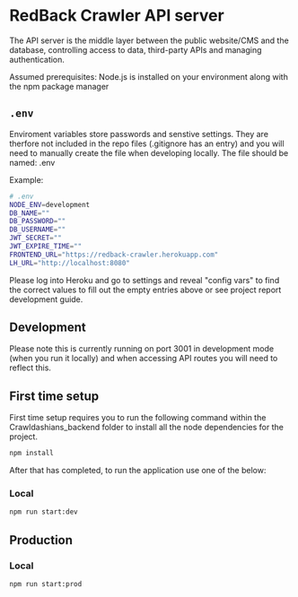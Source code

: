 # RedBack Crawler API server

The API server is the middle layer between the public website/CMS and the database, controlling
access to data, third-party APIs and managing authentication.

Assumed prerequisites: Node.js is installed on your environment along with the npm package manager 

## `.env`

Enviroment variables store passwords and senstive settings. They are therfore not included in the repo files (.gitignore has an entry)
and you will need to manually create the file when developing locally. The file should be named: .env

Example:

```sh
# .env
NODE_ENV=development
DB_NAME=""
DB_PASSWORD=""
DB_USERNAME=""
JWT_SECRET=""
JWT_EXPIRE_TIME=""
FRONTEND_URL="https://redback-crawler.herokuapp.com"
LH_URL="http://localhost:8080"
```

Please log into Heroku and go to settings and reveal "config vars" to find the correct values to fill out the empty entries above or see project report development guide.


## Development

Please note this is currently running on port 3001 in development mode (when you run it locally) and when accessing API routes you will need to reflect this.

## First time setup 

First time setup requires you to run the following command within the Crawldashians_backend folder to install all the node dependencies for the project. 

```sh
npm install 
```
 
After that has completed, to run the application use one of the below: 

### Local


```sh
npm run start:dev
```

## Production

### Local

```sh
npm run start:prod
```

